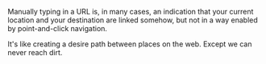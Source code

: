Manually typing in a URL is, in many cases, an indication that your current location and your destination are linked somehow, but not in a way enabled by point-and-click navigation.

It's like creating a desire path between places on the web. Except we can never reach dirt.